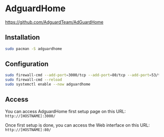 # AdguardHome

<https://github.com/AdguardTeam/AdGuardHome>

## Installation

```bash
sudo pacman -S adguardhome
```

## Configuration

```bash
sudo firewall-cmd --add-port=3000/tcp --add-port=80/tcp --add-port=53/tcp --permanent
sudo firewall-cmd --reload
sudo systemctl enable --now adguardhome
```

## Access

You can access AdguardHome first setup page on this URL:  
`http://[HOSTNAME]:3000/`

Once first setup is done, you can access the Web interface on this URL:  
`http://[HOSTNAME]:80/`
